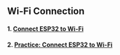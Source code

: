 ## Wi-Fi Connection
#### 1. [Connect ESP32 to Wi-Fi](lesson03-01.md)
#### 2. [Practice: Connect ESP32 to Wi-Fi](lesson03-02.md)

